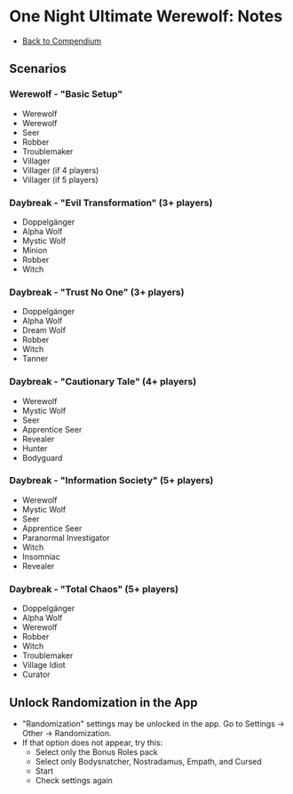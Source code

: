 # One Night Ultimate Werewolf: Notes

- [Back to Compendium](/#/view/view/werewolf~compendium)

## Scenarios

### Werewolf - "Basic Setup"

- Werewolf
- Werewolf
- Seer
- Robber
- Troublemaker
- Villager
- Villager (if 4 players)
- Villager (if 5 players)

### Daybreak - "Evil Transformation" (3+ players)

- Doppelgänger
- Alpha Wolf
- Mystic Wolf
- Minion
- Robber
- Witch

### Daybreak - "Trust No One" (3+ players)

- Doppelgänger
- Alpha Wolf
- Dream Wolf
- Robber
- Witch
- Tanner

### Daybreak - "Cautionary Tale" (4+ players)

- Werewolf
- Mystic Wolf
- Seer
- Apprentice Seer
- Revealer
- Hunter
- Bodyguard

### Daybreak - "Information Society" (5+ players)

- Werewolf
- Mystic Wolf
- Seer
- Apprentice Seer
- Paranormal Investigator
- Witch
- Insomniac
- Revealer

### Daybreak - "Total Chaos" (5+ players)

- Doppelgänger
- Alpha Wolf
- Werewolf
- Robber
- Witch
- Troublemaker
- Village Idiot
- Curator

## Unlock Randomization in the App

- "Randomization" settings may be unlocked in the app. Go to Settings -> Other -> Randomization.
- If that option does not appear, try this:
    - Select only the Bonus Roles pack
    - Select only Bodysnatcher, Nostradamus, Empath, and Cursed
    - Start
    - Check settings again
